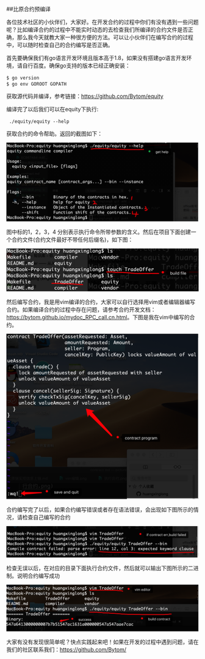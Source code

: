 ##比原合约预编译



各位技术社区的小伙伴们，大家好。在开发合约的过程中你们有没有遇到一些问题呢？比如编译合约的过程中不能实时动态的去检查我们所编译的合约文件是否正确，那么我今天就教大家一种很方便的方法。可以让小伙伴们在编写合约的过程中，可以随时检查自己的合约编写是否正确。

首先要确保我们有go语言开发环境且版本高于1.8，如果没有搭建go语言开发环境，请自行百度。确保go支持的版本已经正确安装：

    $ go version
    $ go env GOROOT GOPATH
         
 获取源代码并编译，参考链接：<https://github.com/Bytom/equity>
 
 编译完了以后我们可以在equity下执行:
 
     ./equity/equity --help
    
  获取合约的命令帮助。返回的截图如下：
     
 ![avatar](https://raw.githubusercontent.com/huangxinglong/picture/master/20181113/帮助命令.png)
 
图中标的1，2，3，4 分别表示执行命令所带参数的含义。然后在项目下面创建一个合约文件(合约文件最好不带任何后缀名)，如下图：

 ![avatar](https://raw.githubusercontent.com/huangxinglong/picture/master/20181113/创建文件.png)
 
然后编写合约，我是用vim编译的合约，大家可以自行选择用vim或者编辑器编写合约。如果编译合约的过程中存在问题，请参考合约开发文档：<https://bytom.github.io/mydoc_RPC_call.cn.html>。下图是我在vim中编写的合约。

 
  ![avatar](https://raw.githubusercontent.com/huangxinglong/picture/master/20181113/创建合约.png)
  
  
  
   合约编写完了以后，如果合约编写错误或者存在语法错误，会出现如下图所示的情况，请检查自己编写的合约
   
   
  ![avatar](https://raw.githubusercontent.com/huangxinglong/picture/master/20181113/合约错误.png)
  
 检查无误以后，在对应的目录下面执行合约文件，然后就可以输出下图所示的二进制。说明合约编写成功
  
  
   ![avatar](https://github.com/huangxinglong/picture/raw/master/20181113/编译合约.png)
 
 
 大家有没有发现很简单呢？快点实践起来吧！如果在开发的过程中遇到问题，请在我们的社区联系我们：<https://github.com/Bytom/>
 
        
 
